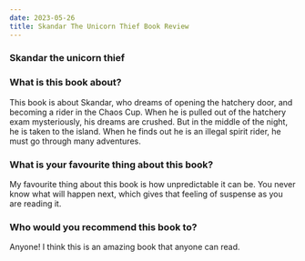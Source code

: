 ```yaml
---
date: 2023-05-26
title: Skandar The Unicorn Thief Book Review
---
```


### Skandar the unicorn thief

### What is this book about?
This book is about Skandar, who dreams of opening the hatchery door, and becoming a rider in the Chaos Cup. When he is pulled out of the hatchery exam mysteriously, his dreams are crushed. But in the middle of the night, he is taken to the island. When he finds out he is an illegal spirit rider, he must go through many adventures. 

### What is your favourite thing about this book?
My favourite thing about this book is how unpredictable it can be. You never know what will happen next, which gives that feeling of suspense as you are reading it.

### Who would you recommend this book to?
Anyone! I think this is an amazing book that anyone can read.
